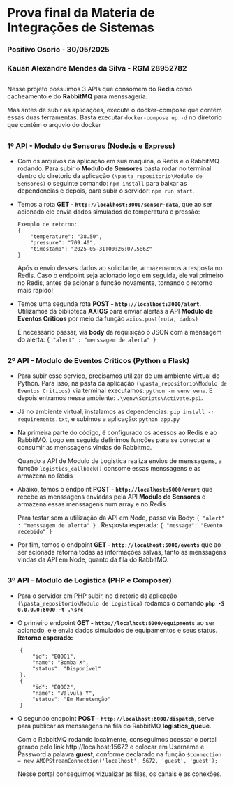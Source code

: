 # Prova final da Materia de Integrações de Sistemas

### Positivo Osorio - 30/05/2025 
### Kauan Alexandre Mendes da Silva - RGM 28952782

##

Nesse projeto possuimos 3 APIs que consomem do **Redis** como cacheamento e do **RabbitMQ** para menssageria.

Mas antes de subir as aplicações, execute o docker-compose que contém essas duas ferramentas.
Basta executar `docker-compose up -d` no diretorio que contém o arquvio do docker

##

### 1º API - Modulo de Sensores (Node.js e Express)
- Com os arquivos da aplicação em sua maquina, o Redis e o RabbitMQ rodando. Para subir o **Modulo de Sensores** basta rodar no terminal dentro do diretorio da aplicação `(\pasta_repositorio\Modulo de Sensores)` o seguinte comando: `npm install` para baixar as dependencias e depois, para subir o servidor: `npm run start`.

- Temos a rota **GET - `http://localhost:3000/sensor-data`**, que ao ser acionado ele envia dados simulados de temperatura e pressão:

    ``` 
    Exemplo de retorno:
    {
        "temperature": "38.50",
        "pressure": "709.40",
        "timestamp": "2025-05-31T00:26:07.586Z"
    }
    ```
    Após o envio desses dados ao solicitante, armazenamos a resposta no Redis. Caso o endpoint seja acionado logo em seguida, ele vai primeiro no Redis, antes de acionar a função novamente, tornando o retorno mais rapido! 

- Temos uma segunda rota **POST - `http://localhost:3000/alert`**. Utilizamos da biblioteca **AXIOS** para enviar alertas a API **Modulo de Eventos Criticos** por meio da função `axios.post(rota, dados)`

    É necessario passar, via **body** da requisição o JSON com a mensagem do alerta:
    `{ "alert" : "menssagem de alerta" }` 

    ##

### 2º API - Modulo de Eventos Criticos (Python e Flask)
    
- Para subir esse serviço, precisamos utilizar de um ambiente virtual do Python. Para isso, na pasta da aplicação `(\pasta_repositorio\Modulo de Eventos Criticos)` via terminal executamos: `python -m venv venv`. E depois entramos nesse ambiente: `.\venv\Scripts\Activate.ps1`.

- Já no ambiente virtual, instalamos as dependencias: `pip install -r requirements.txt`, e subimos a aplicação: `python app.py`

- Na primeira parte do código, é configurado os acessos ao Redis e ao RabbitMQ. Logo em seguida definimos funções para se conectar e consumir as menssagens vindas do Rabbitmq. 

    Quando a API de Modulo de Logistica realiza envios de menssagens, a função `logistics_callback()` consome essas menssagens e as armazena no Redis

- Abaixo, temos o endpoint **POST - `http://localhost:5000/event`** que recebe as menssagens enviadas pela API **Modulo de Sensores** e armazena essas menssagens num array e no Redis  

    Para testar sem a utilização da API em Node, passe via Body: `{ "alert" : "menssagem de alerta" }` . Resposta esperada: `{ "message": "Evento recebido" }` 

- Por fim, temos o endpoint **GET - `http://localhost:5000/events`** que ao ser acionada retorna todas as informações salvas, tanto as menssagens vindas da API em Node, quanto da fila do RabbitMQ.

    ##

### 3º API - Modulo de Logistica (PHP e Composer)

- Para o servidor em PHP subir, no diretorio da aplicação `(\pasta_repositorio\Modulo de Logistica)` rodamos o comando **`php -S 0.0.0.0:8000 -t .\src`**

- O primeiro endpoint **GET - `http://localhost:8000/equipments`** ao ser acionado, ele envia dados simulados de equipamentos e seus status. **Retorno esperado:**

``` 
    {   
        "id": "EQ001",
        "name": "Bomba X",
        "status": "Disponível"
    },
    {
        "id": "EQ002",
        "name": "Válvula Y",
        "status": "Em Manutenção"
    }
```
- O segundo endpoint **POST - `http://localhost:8000/dispatch`**, serve para publicar as menssagens na fila do RabbitMQ **logistics_queue**.

    Com o RabbitMQ rodando localmente, conseguimos acessar o portal gerado pelo link http://localhost:15672 e colocar em Username e Password a palavra **guest**, conforme declarado na função `$connection = new AMQPStreamConnection('localhost', 5672, 'guest', 'guest');`

    Nesse portal conseguimos vizualizar as filas, os canais e as conexões.




